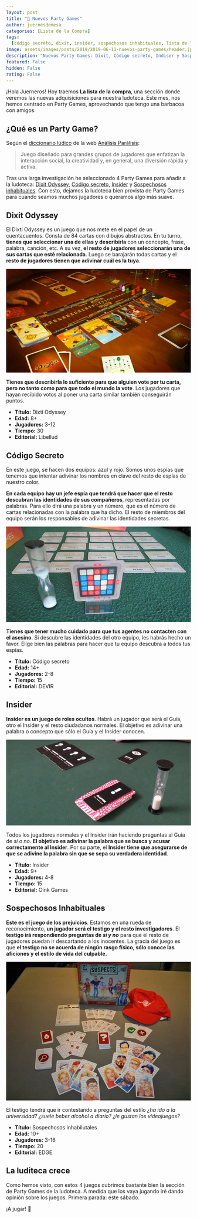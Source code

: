 ```yaml
---
layout: post
title: "🤑 Nuevos Party Games"
author: juernesdemesa
categories: [Lista de la Compra]
tags:
  [código secreto, dixit, insider, sospechosos inhabituales, lista de la compra]
image: assets/images/posts/2019/2019-06-11-nuevos-party-games/header.jpg
description: "Nuevos Party Games: Dixit, Código secreto, Indiser y Sospechoso inhabituales"
featured: False
hidden: False
rating: False
---
```


¡Hola Juerneros! Hoy traemos **La lista de la compra**, una sección donde veremos las nuevas adquisiciones para nuestra ludoteca. Este mes, nos hemos centrado en Party Games, aprovechando que tengo una barbacoa con amigos.

## ¿Qué es un Party Game?

Según el [diccionario lúdico](http://analisisparalisis.es/diccionario-ludico/) de la web [Análisis Parálisis](http://analisisparalisis.es/):

> Juego diseñado para grandes grupos de jugadores que enfatizan la interacción social, la creatividad y, en general, una diversión rápida y activa.

Tras una larga investigación he seleccionado 4 Party Games para añadir a la ludoteca: [Dixit Odyssey](https://www.boardgamegeek.com/boardgame/92828/dixit-odyssey), [Código secreto](https://www.boardgamegeek.com/boardgame/178900/codenames), [Insider](https://www.boardgamegeek.com/boardgame/206051/insider) y [Sospechosos inhabituales](https://www.boardgamegeek.com/boardgame/178570/unusual-suspects). Con esto, dejamos la ludoteca bien provista de Party Games para cuando seamos muchos jugadores o queramos algo más suave.

## Dixit Odyssey

El Dixti Odyssey es un juego que nos mete en el papel de un cuentacuentos. Consta de 84 cartas con dibujos abstractos. En tu turno, **tienes que seleccionar una de ellas y describirla** con un concepto, frase, palabra, canción, etc. A su vez, **el resto de jugadores seleccionarán una de sus cartas que esté relacionada**. Luego se barajarán todas cartas y el **resto de jugadores tienen que adivinar cuál es la tuya**.

![Dixit: Odyssey](/assets/images/posts/2019/2019-06-11-nuevos-party-games/dixit-odyssey.jpg)

**Tienes que describirla lo suficiente para que alguien vote por tu carta, pero no tanto como para que todo el mundo la vote**. Los jugadores que hayan recibido votos al poner una carta similar también conseguirán puntos.

- **Título:** Dixti Odyssey
- **Edad:** 8+
- **Jugadores:** 3-12
- **Tiempo:** 30
- **Editorial:** Libellud

## Código Secreto

En este juego, se hacen dos equipos: azul y rojo. Somos unos espías que tenemos que intentar adivinar los nombres en clave del resto de espías de nuestro color.

**En cada equipo hay un jefe espía que tendrá que hacer que el resto descubran las identidades de sus compañeros**, representadas por palabras. Para ello dirá una palabra y un número, que es el número de cartas relacionadas con la palabra que ha dicho. El resto de miembros del equipo serán los responsables de adivinar las identidades secretas.

![Código secreto](/assets/images/posts/2019/2019-06-11-nuevos-party-games/codenames.jpg)

**Tienes que tener mucho cuidado para que tus agentes no contacten con el asesino**. Si descubre las identidades del otro equipo, les habrás hecho un favor. Elige bien las palabras para hacer que tu equipo descubra a todos tus espías.

- **Título:** Código secreto
- **Edad:** 14+
- **Jugadores:** 2-8
- **Tiempo:** 15
- **Editorial:** DEVIR

## Insider

**Insider es un juego de roles ocultos**. Habrá un jugador que será el Guía, otro el Insider y el resto ciudadanos normales. El objetivo es adivinar una palabra o concepto que sólo el Guía y el Insider conocen.

![Insider](/assets/images/posts/2019/2019-06-11-nuevos-party-games/insider.jpg)

Todos los jugadores normales y el Insider irán haciendo preguntas al Guía de _sí o no_. **El objetivo es adivinar la palabra que se busca y acusar correctamente al Insider**. Por su parte, el **Insider tiene que asegurarse de que se adivine la palabra sin que se sepa su verdadera identidad**.

- **Título:** Insider
- **Edad:** 9+
- **Jugadores:** 4-8
- **Tiempo:** 15
- **Editorial:** Oink Games

## Sospechosos Inhabituales

**Este es el juego de los prejuicios**. Estamos en una rueda de reconocimiento, **un jugador será el testigo y el resto investigadores**. El **testigo irá respondiendo preguntas de _sí y no_** para que el resto de jugadores puedan ir descartando a los inocentes. La gracia del juego es que **el testigo no se acuerda de ningún rasgo físico, sólo conoce las aficiones y el estilo de vida del culpable.**

![Insider](/assets/images/posts/2019/2019-06-11-nuevos-party-games/sospechosos.jpg)

El testigo tendrá que ir contestando a preguntas del estilo _¿ha ido a la universidad? ¿suele beber alcohol a diario? ¿le gustan los videojuegos?_

- **Título:** Sospechosos inhabilutales
- **Edad:** 10+
- **Jugadores:** 3-16
- **Tiempo:** 20
- **Editorial:** EDGE

## La luditeca crece

Como hemos visto, con estos 4 juegos cubrimos bastante bien la sección de Party Games de la ludoteca. A medida que los vaya jugando iré dando opinión sobre los juegos. Primera parada: este sábado.

¡A jugar! 🎲
